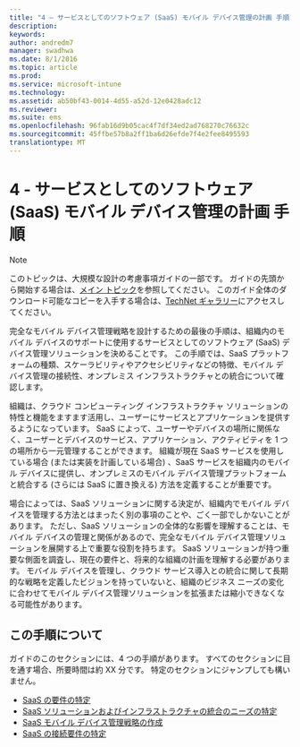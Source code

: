 ```yaml
---
title: "4 – サービスとしてのソフトウェア (SaaS) モバイル デバイス管理の計画 手順"
description: 
keywords: 
author: andredm7
manager: swadhwa
ms.date: 8/1/2016
ms.topic: article
ms.prod: 
ms.service: microsoft-intune
ms.technology: 
ms.assetid: ab50bf43-0014-4d55-a52d-12e0428adc12
ms.reviewer: 
ms.suite: ems
ms.openlocfilehash: 96fab16d9b05cac4f7df34ed2ad768270c76632c
ms.sourcegitcommit: 45ffbe57b8a2ff1ba6d26efde7f4e2fee8495593
translationtype: MT
---
```

# <a name="-4---saas-"></a>4 - サービスとしてのソフトウェア (SaaS) モバイル デバイス管理の計画 手順

>[!NOTE]
>このトピックは、大規模な設計の考慮事項ガイドの一部です。 ガイドの先頭から開始する場合は、[メイン トピック](mdm-design-considerations-guide.md)を参照してください。 このガイド全体のダウンロード可能なコピーを入手する場合は、[TechNet ギャラリー](https://gallery.technet.microsoft.com/Mobile-Device-Management-7d401582)にアクセスしてください。

完全なモバイル デバイス管理戦略を設計するための最後の手順は、組織内のモバイル デバイスのサポートに使用するサービスとしてのソフトウェア (SaaS) デバイス管理ソリューションを決めることです。 この手順では、SaaS プラットフォームの種類、スケーラビリティやアクセシビリティなどの特徴、モバイル デバイス管理の接続性、オンプレミス インフラストラクチャとの統合について確認します。

組織は、クラウド コンピューティング インフラストラクチャ ソリューションの特性と機能をますます活用し、ユーザーにサービスとアプリケーションを提供するようになっています。 SaaS によって、ユーザーやデバイスの場所に関係なく、ユーザーとデバイスのサービス、アプリケーション、アクティビティを 1 つの場所から一元管理することができます。 組織が現在 SaaS サービスを使用している場合 (または実装を計画している場合) 、SaaS サービスを組織内のモバイル デバイスに提供し、オンプレミスのモバイル デバイス管理プラットフォームと統合する (さらには SaaS に置き換える) 方法を定義することが重要です。 

場合によっては、SaaS ソリューションに関する決定が、組織内でモバイル デバイスを管理する方法とはまったく別の事項のことや、ごく一部でしかないことがあります。 ただし、SaaS ソリューションの全体的な影響を理解することは、モバイル デバイスの管理と関係があるので、完全なモバイル デバイス管理ソリューションを展開する上で重要な役割を持ちます。 </para> <para>SaaS ソリューションが持つ重要な側面を調査し、現在の要件と、将来的な組織の計画を理解する必要があります。 モバイル デバイスを管理し、クラウド サービス導入との統合に関して長期的な戦略を定義したビジョンを持っていないと、組織のビジネス ニーズの変化に合わせてモバイル デバイス管理ソリューションを拡張または縮小できなくなる可能性があります。

## <a name=""></a>この手順について

ガイドのこのセクションには、4 つの手順があります。 すべてのセクションに目を通す場合、所要時間は約 XX 分です。 特定のセクションにジャンプしても構いません。

- [SaaS の要件の特定](mdm-identify-saas-requirements.md)
- [SaaS ソリューションおよびインフラストラクチャの統合のニーズの特定](mdm-identify-saas-solution-infrastructure-integration-needs.md)
- [SaaS モバイル デバイス管理戦略の作成](mdm-develop-saas-mdm-strategy.md)
- [SaaS の接続要件の特定](mdm-identify-saas-connectivity-requirements.md)
